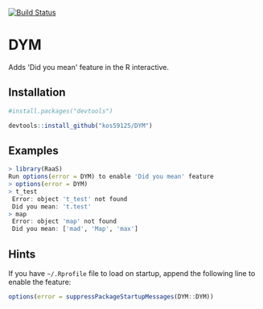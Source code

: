 [![Build Status](https://travis-ci.org/kos59125/DYM.svg?branch=master)](https://travis-ci.org/kos59125/DYM)

DYM
===

Adds 'Did you mean' feature in the R interactive.


Installation
------------

```r
#install.packages("devtools")

devtools::install_github("kos59125/DYM")
```

Examples
--------

```r
> library(RaaS)
Run options(error = DYM) to enable 'Did you mean' feature
> options(error = DYM)
> t_test
 Error: object 't_test' not found
 Did you mean: 't.test'
> map
 Error: object 'map' not found
 Did you mean: ['mad', 'Map', 'max']
```

Hints
-----

If you have `~/.Rprofile` file to load on startup,
append the following line to enable the feature:

```r
options(error = suppressPackageStartupMessages(DYM::DYM))
```
